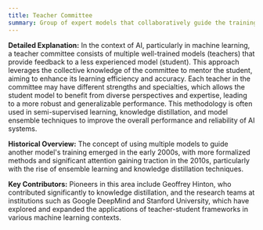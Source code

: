 ```yaml
---
title: Teacher Committee
summary: Group of expert models that collaboratively guide the training process of a student model to improve its performance.
---
```

**Detailed Explanation:** In the context of AI, particularly in machine learning, a teacher committee consists of multiple well-trained models (teachers) that provide feedback to a less experienced model (student). This approach leverages the collective knowledge of the committee to mentor the student, aiming to enhance its learning efficiency and accuracy. Each teacher in the committee may have different strengths and specialties, which allows the student model to benefit from diverse perspectives and expertise, leading to a more robust and generalizable performance. This methodology is often used in semi-supervised learning, knowledge distillation, and model ensemble techniques to improve the overall performance and reliability of AI systems.

**Historical Overview:** The concept of using multiple models to guide another model's training emerged in the early 2000s, with more formalized methods and significant attention gaining traction in the 2010s, particularly with the rise of ensemble learning and knowledge distillation techniques.

**Key Contributors:** Pioneers in this area include Geoffrey Hinton, who contributed significantly to knowledge distillation, and the research teams at institutions such as Google DeepMind and Stanford University, which have explored and expanded the applications of teacher-student frameworks in various machine learning contexts.